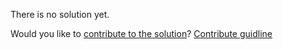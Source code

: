 
There is no solution yet.

Would you like to [contribute to the solution](https://github.com/BFEdev/BFE.dev-solutions/blob/main/quiz/implicit-coersion-2_en.md)? [Contribute guidline](https://github.com/BFEdev/BFE.dev-solutions#how-to-contribute)
